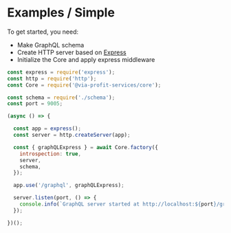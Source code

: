 # Examples / Simple

To get started, you need:

 - Make GraphQL schema
 - Create HTTP server based on [Express](https://github.com/expressjs/express)
 - Initialize the Core and apply express middleware

```js
const express = require('express');
const http = require('http');
const Core = require('@via-profit-services/core');

const schema = require('./schema');
const port = 9005;

(async () => {

  const app = express();
  const server = http.createServer(app);

  const { graphQLExpress } = await Core.factory({
    introspection: true,
    server,
    schema,
  });

  app.use('/graphql', graphQLExpress);

  server.listen(port, () => {
    console.info(`GraphQL server started at http://localhost:${port}/graphql`);
  });

})();

```